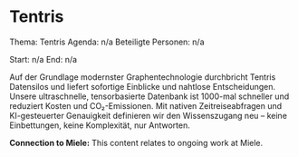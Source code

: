 # Tentris
Thema: Tentris
Agenda: n/a
Beteiligte Personen: n/a

Start: n/a
End: n/a

Auf der Grundlage modernster Graphentechnologie durchbricht Tentris Datensilos und liefert sofortige Einblicke und nahtlose Entscheidungen. Unsere ultraschnelle, tensorbasierte Datenbank ist 1000-mal schneller und reduziert Kosten und CO₂-Emissionen. Mit nativen Zeitreiseabfragen und KI-gesteuerter Genauigkeit definieren wir den Wissenszugang neu – keine Einbettungen, keine Komplexität, nur Antworten.

**Connection to Miele:** This content relates to ongoing work at Miele.
